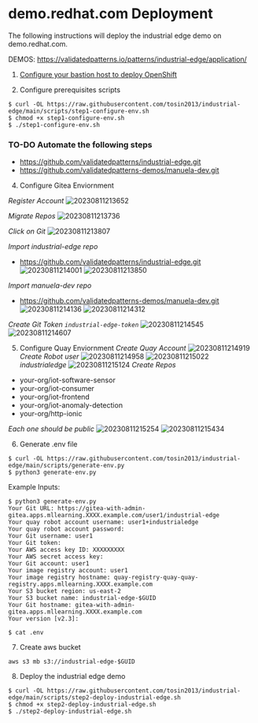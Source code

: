 # demo.redhat.com Deployment

The following instructions will deploy the industrial edge demo on demo.redhat.com.

DEMOS: https://validatedpatterns.io/patterns/industrial-edge/application/


1. [Configure your bastion host to deploy OpenShift](deploy-openshift.md)

2. Configure prerequisites scripts
```
$ curl -OL https://raw.githubusercontent.com/tosin2013/industrial-edge/main/scripts/step1-configure-env.sh
$ chmod +x step1-configure-env.sh
$ ./step1-configure-env.sh
```

### TO-DO Automate the following steps
* https://github.com/validatedpatterns/industrial-edge.git
* https://github.com/validatedpatterns-demos/manuela-dev.git

4. Configure Gitea Enviornment

*Register Account*
![20230811213652](https://i.imgur.com/LD1vsNx.png)

*Migrate Repos*
![20230811213736](https://i.imgur.com/ZU5lbhX.png)

*Click on Git*
![20230811213807](https://i.imgur.com/VPl4oTW.png)

*Import industrial-edge repo*
* https://github.com/validatedpatterns/industrial-edge.git
![20230811214001](https://i.imgur.com/6c1pd2j.png)
![20230811213850](https://i.imgur.com/VLeD1GQ.png)

*Import manuela-dev repo*
* https://github.com/validatedpatterns-demos/manuela-dev.git
![20230811214136](https://i.imgur.com/a1gCIjt.png)
![20230811214312](https://i.imgur.com/bgQEYEg.png)

*Create Git Token `industrial-edge-token`*
![20230811214545](https://i.imgur.com/6cIfTeI.png)
![20230811214607](https://i.imgur.com/sKV50i1.png)

5. Configure Quay Enviornment
*Create Quay Account*
![20230811214919](https://i.imgur.com/echuhXq.png)
*Create Robot user*
![20230811214958](https://i.imgur.com/U30z0zM.png)
![20230811215022](https://i.imgur.com/o0lpazS.png)
*industrialedge*
![20230811215124](https://i.imgur.com/PJV23N5.png)
*Create Repos*
* your-org/iot-software-sensor
* your-org/iot-consumer
* your-org/iot-frontend
* your-org/iot-anomaly-detection
* your-org/http-ionic


*Each one should be public*
![20230811215254](https://i.imgur.com/HkDwf96.png)
![20230811215434](https://i.imgur.com/jLKHUrJ.png)

6. Generate .env file
```
$ curl -OL https://raw.githubusercontent.com/tosin2013/industrial-edge/main/scripts/generate-env.py
$ python3 generate-env.py
```

Example Inputs:
```
$ python3 generate-env.py
Your Git URL: https://gitea-with-admin-gitea.apps.mllearning.XXXX.example.com/user1/industrial-edge
Your quay robot account username: user1+industrialedge
Your quay robot account password: 
Your Git username: user1
Your Git token: 
Your AWS access key ID: XXXXXXXXX
Your AWS secret access key: 
Your Git account: user1
Your image registry account: user1
Your image registry hostname: quay-registry-quay-quay-registry.apps.mllearning.XXXX.example.com
Your S3 bucket region: us-east-2
Your S3 bucket name: industrial-edge-$GUID
Your Git hostname: gitea-with-admin-gitea.apps.mllearning.XXXX.example.com
Your version [v2.3]: 

$ cat .env
```

7. Create aws bucket
```
aws s3 mb s3://industrial-edge-$GUID
```

8. Deploy the industrial edge demo
```
$ curl -OL https://raw.githubusercontent.com/tosin2013/industrial-edge/main/scripts/step2-deploy-industrial-edge.sh
$ chmod +x step2-deploy-industrial-edge.sh
$ ./step2-deploy-industrial-edge.sh
```

